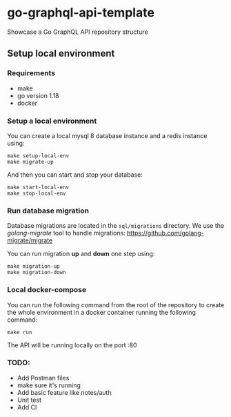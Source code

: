 # go-graphql-api-template
Showcase a Go GraphQL API repository structure

## Setup local environment

### Requirements
 - make
 - go version 1.18
 - docker

### Setup a local environment

You can create a local mysql 8 database instance and a redis instance using:
```
make setup-local-env
make migrate-up
```

And then you can start and stop your database:
```
make start-local-env
make stop-local-env
```

### Run database migration

Database migrations are located in the `sql/migrations` directory.
We use the *golang-migrate* tool to handle migrations: https://github.com/golang-migrate/migrate

You can run migration **up** and **down** one step using:
```
make migration-up
make migration-down
```

### Local docker-compose

You can run the following command from the root of the repository
to create the whole environment in a docker container running the following command:
```
make run
```
The API will be running locally on the port :80

### TODO:

- Add Postman files
- make sure it's running
- Add basic feature like notes/auth
- Unit test
- Add CI